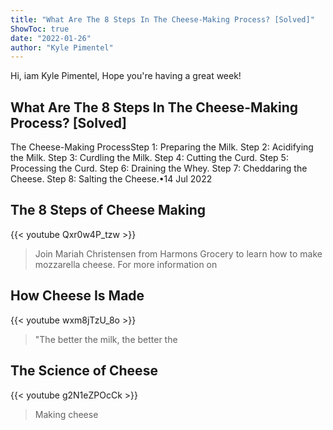 ```yaml
---
title: "What Are The 8 Steps In The Cheese-Making Process? [Solved]"
ShowToc: true 
date: "2022-01-26"
author: "Kyle Pimentel" 
---
```


Hi, iam Kyle Pimentel, Hope you're having a great week!
## What Are The 8 Steps In The Cheese-Making Process? [Solved]
 The Cheese-Making ProcessStep 1: Preparing the Milk. 
 Step 2: Acidifying the Milk. 
 Step 3: Curdling the Milk. 
 Step 4: Cutting the Curd. 
 Step 5: Processing the Curd. 
 Step 6: Draining the Whey. 
 Step 7: Cheddaring the Cheese. 
 Step 8: Salting the Cheese.•14 Jul 2022

## The 8 Steps of Cheese Making
{{< youtube Qxr0w4P_tzw >}}
>Join Mariah Christensen from Harmons Grocery to learn how to make mozzarella cheese. For more information on 

## How Cheese Is Made
{{< youtube wxm8jTzU_8o >}}
>"The better the milk, the better the 

## The Science of Cheese
{{< youtube g2N1eZPOcCk >}}
>Making cheese

